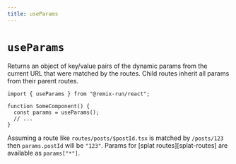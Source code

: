 ```yaml
---
title: useParams
---
```


# `useParams`

Returns an object of key/value pairs of the dynamic params from the current URL that were matched by the routes. Child routes inherit all params from their parent routes.

```tsx
import { useParams } from "@remix-run/react";

function SomeComponent() {
  const params = useParams();
  // ...
}
```

Assuming a route like `routes/posts/$postId.tsx` is matched by `/posts/123` then `params.postId` will be `"123"`. Params for [splat routes][splat-routes] are available as `params["*"]`.

[splat-params]: ../file-conventions/routes#splat-routes
